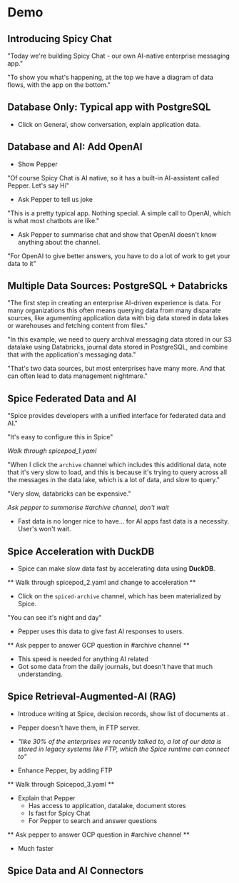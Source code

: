 # Demo

## Introducing Spicy Chat

"Today we're building Spicy Chat - our own AI-native enterprise messaging app."

"To show you what's happening, at the top we have a diagram of data flows, with the app on the bottom."

## Database Only: Typical app with PostgreSQL

- Click on General, show conversation, explain application data.

## Database and AI: Add OpenAI

- Show Pepper

"Of course Spicy Chat is AI native, so it has a built-in AI-assistant called Pepper. Let's say Hi"

- Ask Pepper to tell us joke

"This is a pretty typical app. Nothing special. A simple call to OpenAI, which is what most chatbots are like."

- Ask Pepper to summarise chat and show that OpenAI doesn't know anything about the channel.

"For OpenAI to give better answers, you have to do a lot of work to get your data to it"

## Multiple Data Sources: PostgreSQL + Databricks

"The first step in creating an enterprise AI-driven experience is data. For many organizations this often means querying data from many disparate sources, like agumenting application data with big data stored in data lakes or warehouses and fetching content from files."

"In this example, we need to query archival messaging data stored in our S3 datalake using Databricks, journal data stored in PostgreSQL, and combine that with the application's messaging data."

"That's two data sources, but most enterprises have many more. And that can often lead to data management nightmare."

## Spice Federated Data and AI

"Spice provides developers with a unified interface for federated data and AI."

"It's easy to configure this in Spice"

_Walk through spicepod_1.yaml_

"When I click the `archive` channel which includes this additional data, note that it's very slow to load, and this is because it's trying to query across all the messages in the data lake, which is a lot of data, and slow to query."

"Very slow, databricks can be expensive."

_Ask pepper to summarise #archive channel, don't wait_

- Fast data is no longer nice to have... for AI apps fast data is a necessity. User's won't wait.

<!-- [Spicepod One](./spicepod_1.yaml) -->

## Spice Acceleration with DuckDB

- Spice can make slow data fast by accelerating data using **DuckDB**.

** Walk through spicepod_2.yaml and change to acceleration **

- Click on the `spiced-archive` channel, which has been materialized by Spice.

"You can see it's night and day"

- Pepper uses this data to give fast AI responses to users.

** Ask pepper to answer GCP question in #archive channel **

- This speed is needed for anything AI related
- Got some data from the daily journals, but doesn't have that much understanding.

<!-- [Spicepod Two](./spicepod_2.yaml) -->

## Spice Retrieval-Augmented-AI (RAG)

- Introduce writing at Spice, decision records, show list of documents at []().
- Pepper doesn't have them, in FTP server.
- _"like 30% of the enterprises we recently talked to, a lot of our data is stored in legacy systems like FTP, which the Spice runtime can connect to"_

- Enhance Pepper, by adding FTP

** Walk through Spicepod_3.yaml **

- Explain that Pepper
  - Has access to application, datalake, document stores
  - Is fast for Spicy Chat
  - For Pepper to search and answer questions

** Ask pepper to answer GCP question in #archive channel **

- Much faster
<!-- [Spicepod Three](./spicepod_3.yaml) -->

## Spice Data and AI Connectors
